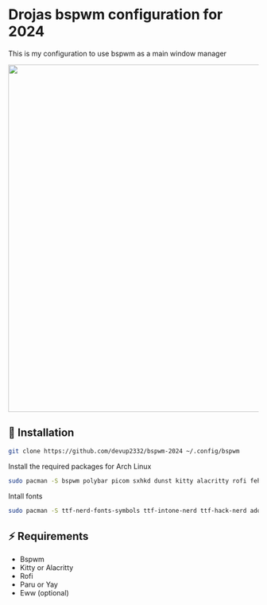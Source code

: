 # Drojas bspwm configuration for 2024
This is my configuration to use bspwm as a main window manager

<p align="center" gap="20px">
    <img src="https://res.cloudinary.com/dder8kjda/image/upload/v1728601843/Screenshot_2024-10-10_18-10-22_zcpdxc.png" width="700"/>
</p>

## 🚀 Installation

```bash
git clone https://github.com/devup2332/bspwm-2024 ~/.config/bspwm
```

Install the required packages for Arch Linux

```bash
sudo pacman -S bspwm polybar picom sxhkd dunst kitty alacritty rofi feh xfce4-screenshooter xfce4-clipman-plugin thunar dolphin neovim python-setuptools ripgrep pulseaudio lazygit jq prettier
```

Intall fonts
```bash
sudo pacman -S ttf-nerd-fonts-symbols ttf-intone-nerd ttf-hack-nerd adobe-source-han-sans-jp-fonts
```

## ⚡️ Requirements

- Bspwm
- Kitty or Alacritty
- Rofi
- Paru or Yay
- Eww (optional)
